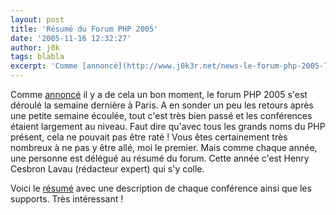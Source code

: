 ```yaml
---
layout: post
title: 'Résumé du Forum PHP 2005'
date: '2005-11-16 12:32:27'
author: j0k
tags: blabla
excerpt: 'Comme [annoncé](http://www.j0k3r.net/news-le-forum-php-2005-707.html) il y a de cela un bon moment, le forum PHP 2005 s''est déroulé la semaine dernière à Paris. A en sonder un peu les retours après une petite semaine écoulée, tout c''est très bien passé et les conférences étaient largement au niveau. Faut dire qu''avec tous les grands noms du PHP présent, cela ne pouvait      ...'
---
```


Comme [annoncé](http://www.j0k3r.net/news-le-forum-php-2005-707.html) il y a de cela un bon moment, le forum PHP 2005 s'est déroulé la semaine dernière à Paris. A en sonder un peu les retours après une petite semaine écoulée, tout c'est très bien passé et les conférences étaient largement au niveau. Faut dire qu'avec tous les grands noms du PHP présent, cela ne pouvait pas être raté !
Vous êtes certainement très nombreux à ne pas y être allé, moi le premier. Mais comme chaque année, une personne est délégué au résumé du forum. Cette année c'est Henry Cesbron Lavau (rédacteur expert) qui s'y colle.

Voici le [résumé](http://www.afup.org/pages/forumphp/resumes.php) avec une description de chaque conférence ainsi que les supports. Très intéressant !

